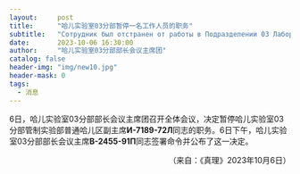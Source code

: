 ```yaml
---
layout:     post
title:      "哈儿实验室03分部暂停一名工作人员的职务"
subtitle:   "Сотрудник был отстранен от работы в Подразделении 03 Лаборатории Хаера"
date:       2023-10-06 16:30:00
author:     "哈儿实验室03分部部长会议主席团"
catalog: false
header-img: "img/new10.jpg"
header-mask: 0
tags:
  - 消息
---
```


6日，哈儿实验室03分部部长会议主席团召开全体会议，决定暂停哈儿实验室03分部管制实验部普通哈儿区副主席**И-7189-72Л**同志的职务。6日下午，哈儿实验室03分部部长会议主席**В-2455-91П**同志签署命令并公布了这一决定。
<div style="text-align: right">（来自：《真理》2023年10月6日）</div>
